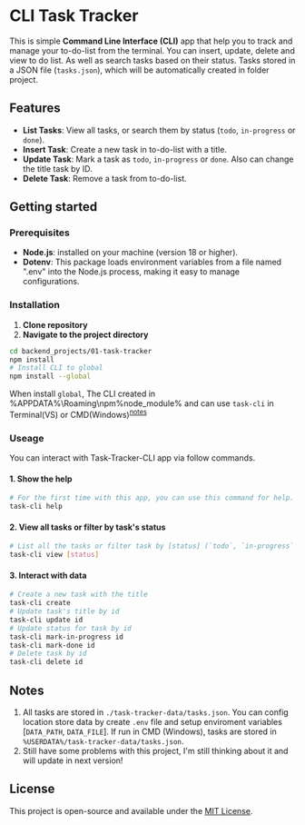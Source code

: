 # CLI Task Tracker

This is simple **Command Line Interface (CLI)** app that help you to track and manage your to-do-list from the terminal. You can insert, update, delete and view to do list. As well as search tasks based on their status. Tasks stored in a JSON file (`tasks.json`), which will be automatically created in folder project.

## Features

-   **List Tasks**: View all tasks, or search them by status (`todo`, `in-progress` or `done`).
-   **Insert Task**: Create a new task in to-do-list with a title.
-   **Update Task**: Mark a task as `todo`, `in-progress` or `done`. Also can change the title task by ID.
-   **Delete Task**: Remove a task from to-do-list.

## Getting started

### Prerequisites

-   **Node.js**: installed on your machine (version 18 or higher).
-   **Dotenv**: This package loads environment variables from a file named ".env" into the Node.js process, making it easy to manage configurations.

### Installation

1. **Clone repository**
2. **Navigate to the project directory**

```bash
cd backend_projects/01-task-tracker
npm install
# Install CLI to global
npm install --global
```

When install `global`, The CLI created in %APPDATA%\Roaming\npm\%node_module% and can use `task-cli` in Terminal(VS) or CMD(Windows)<sup>[notes](#notes)</sup>

### Useage

You can interact with Task-Tracker-CLI app via follow commands.

#### 1. **Show the help**

```bash
# For the first time with this app, you can use this command for help.
task-cli help
```

#### 2. **View all tasks or filter by task's status**

```bash
# List all the tasks or filter task by [status] (`todo`, `in-progress` or `done`).
task-cli view [status]
```

#### 3. **Interact with data**

```bash
# Create a new task with the title
task-cli create
# Update task's title by id
task-cli update id
# Update status for task by id
task-cli mark-in-progress id
task-cli mark-done id
# Delete task by id
task-cli delete id
```

## Notes

1. All tasks are stored in `./task-tracker-data/tasks.json`. You can config location store data by create `.env` file and setup enviroment variables [`DATA_PATH`, `DATA_FILE`]. If run in CMD (Windows), tasks are stored in `%USERDATA%/task-tracker-data/tasks.json`.
2. Still have some problems with this project, I'm still thinking about it and will update in next version!

## License

This project is open-source and available under the [MIT License](https://opensource.org/licenses/MIT).
